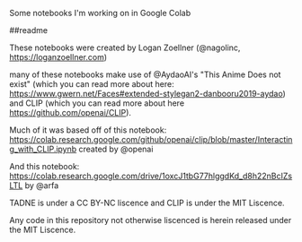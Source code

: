 Some notebooks I'm working on in Google Colab


##readme

These notebooks were created by Logan Zoellner (@nagolinc, https://loganzoellner.com)


many of these notebooks make use of @AydaoAI's "This Anime Does not exist" (which you can read more about here: https://www.gwern.net/Faces#extended-stylegan2-danbooru2019-aydao) and CLIP (which you can read more about here https://github.com/openai/CLIP).

Much of it was based off of this notebook: https://colab.research.google.com/github/openai/clip/blob/master/Interacting_with_CLIP.ipynb created by @openai

And this notebook: https://colab.research.google.com/drive/1oxcJ1tbG77hlggdKd_d8h22nBcIZsLTL by @arfa

TADNE is under a CC BY-NC liscence and CLIP is under the MIT Liscence.

Any code in this repository not otherwise liscenced is herein released under the MIT Liscence.
